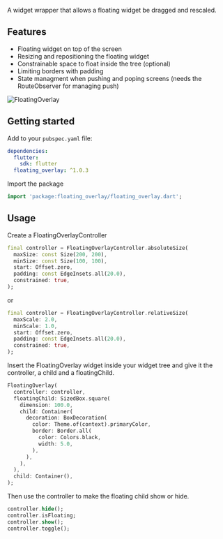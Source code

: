 A widget wrapper that allows a floating widget be dragged and rescaled.

## Features

- Floating widget on top of the screen
- Resizing and repositioning the floating widget
- Constrainable space to float inside the tree (optional)
- Limiting borders with padding
- State managment when pushing and poping screens (needs the RouteObserver for managing push)

![FloatingOverlay](https://user-images.githubusercontent.com/52160996/144409885-bbb6e850-c570-4c81-a920-12a08183449d.gif)

## Getting started

Add to your ```pubspec.yaml``` file:

```yaml
dependencies:
  flutter:
    sdk: flutter
  floating_overlay: ^1.0.3
```

Import the package

```dart
import 'package:floating_overlay/floating_overlay.dart';
```

## Usage

Create a FloatingOverlayController

```dart
final controller = FloatingOverlayController.absoluteSize(
  maxSize: const Size(200, 200),
  minSize: const Size(100, 100),
  start: Offset.zero,
  padding: const EdgeInsets.all(20.0),
  constrained: true,
);
```

or

```dart
final controller = FloatingOverlayController.relativeSize(
  maxScale: 2.0,
  minScale: 1.0,
  start: Offset.zero,
  padding: const EdgeInsets.all(20.0),
  constrained: true,
);
```

Insert the FloatingOverlay widget inside your widget tree and give it the controller, a child and a floatingChild.

```dart
FloatingOverlay(
  controller: controller,
  floatingChild: SizedBox.square(
    dimension: 100.0,
    child: Container(
      decoration: BoxDecoration(
        color: Theme.of(context).primaryColor,
        border: Border.all(
          color: Colors.black,
          width: 5.0,
        ),
      ),
    ),
  ),
  child: Container(),
);
```

Then use the controller to make the floating child show or hide.

```dart
controller.hide();
controller.isFloating;
controller.show();
controller.toggle();
```
